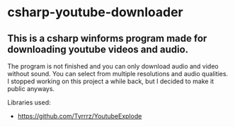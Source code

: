 # csharp-youtube-downloader
## This is a csharp winforms program made for downloading youtube videos and audio.

The program is not finished and you can only download audio and video without sound. You can select from multiple resolutions and audio qualities. I stopped working on this project a while back, but I decided to make it public anyways.

Libraries used:

- https://github.com/Tyrrrz/YoutubeExplode
